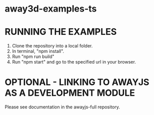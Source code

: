 away3d-examples-ts
==================

RUNNING THE EXAMPLES
====================

1) Clone the repository into a local folder.
2) In terminal, "npm install".
3) Run "npm run build"
4) Run "npm start" and go to the specified url in your browser.


OPTIONAL - LINKING TO AWAYJS AS A DEVELOPMENT MODULE
====================================================

Please see documentation in the awayjs-full repository.